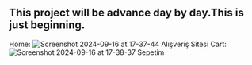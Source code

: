 This project will be advance day by day.This is just beginning.
----------
Home:
![Screenshot 2024-09-16 at 17-37-44 Alışveriş Sitesi](https://github.com/user-attachments/assets/29dda690-de3e-4285-8543-2225313ff66e)
Cart:
![Screenshot 2024-09-16 at 17-38-37 Sepetim](https://github.com/user-attachments/assets/f9f9693d-f2fb-4db4-8485-bfaf95c1b213)
